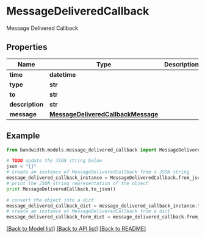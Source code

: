 # MessageDeliveredCallback

Message Delivered Callback

## Properties
Name | Type | Description | Notes
------------ | ------------- | ------------- | -------------
**time** | **datetime** |  | 
**type** | **str** |  | 
**to** | **str** |  | 
**description** | **str** |  | 
**message** | [**MessageDeliveredCallbackMessage**](MessageDeliveredCallbackMessage.md) |  | 

## Example

```python
from bandwidth.models.message_delivered_callback import MessageDeliveredCallback

# TODO update the JSON string below
json = "{}"
# create an instance of MessageDeliveredCallback from a JSON string
message_delivered_callback_instance = MessageDeliveredCallback.from_json(json)
# print the JSON string representation of the object
print MessageDeliveredCallback.to_json()

# convert the object into a dict
message_delivered_callback_dict = message_delivered_callback_instance.to_dict()
# create an instance of MessageDeliveredCallback from a dict
message_delivered_callback_form_dict = message_delivered_callback.from_dict(message_delivered_callback_dict)
```
[[Back to Model list]](../README.md#documentation-for-models) [[Back to API list]](../README.md#documentation-for-api-endpoints) [[Back to README]](../README.md)


